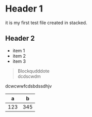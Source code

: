 <h1 id="header-1">Header 1</h1>
<p>it is my first test file created in stacked.</p>
<h2 id="header-2">Header 2</h2>
<ul>
<li>item 1</li>
<li>item 2</li>
<li>item 3</li>
</ul>
<blockquote>
<p>Blockqudddote<br>
dcdscwdm</p>
</blockquote>
<p>dcwcwwfcdsbdssdhjv</p>

<table>
<thead>
<tr>
<th>a</th>
<th>b</th>
</tr>
</thead>
<tbody>
<tr>
<td>123</td>
<td>345</td>
</tr>
</tbody>
</table>
<!--stackedit_data:
eyJoaXN0b3J5IjpbLTE2ODY3OTY1MTldfQ==
-->